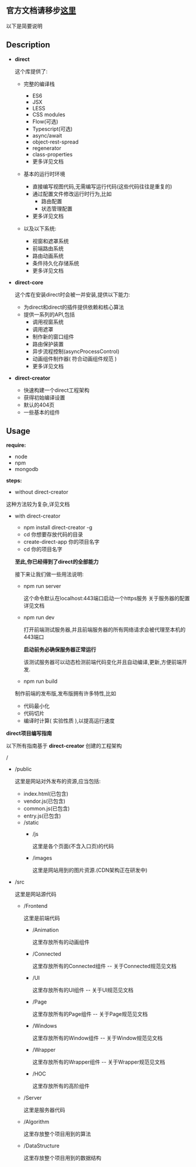 官方文档请移步[这里](https://gitantinus1.gitbooks.io/direct-docs/content/)
-----
以下是简要说明

**Description**
------
+ **direct**

  这个库提供了:
  + 完整的编译栈
    + ES6
    + JSX
    + LESS
    + CSS modules
    + Flow(可选)
    + Typescript(可选)
    + async/await
    + object-rest-spread
    + regenerator
    + class-properties
    + 更多详见文档

  + 基本的运行时环境
    + 直接编写视图代码,无需编写运行代码(这些代码往往是重复的)
    + 通过配置文件修改运行时行为,比如
      + 路由配置
      + 状态管理配置
    + 更多详见文档

  + 以及以下系统:
    + 视窗和遮罩系统
    + 前端路由系统
    + 路由动画系统
    + 条件持久化存储系统
    + 更多详见文档

+ **direct-core**

  这个库在安装direct时会被一并安装,提供以下能力:
  + 为direct和direct的插件提供依赖和核心算法
  + 提供一系列的API,包括
    + 调用视窗系统
    + 调用遮罩
    + 制作新的窗口组件
    + 路由保护装置
    + 异步流程控制(asyncProcessControl)
    + 动画组件制作器( 符合动画组件规范 )
    + 更多详见文档

+ **direct-creator**

  + 快速构建一个direct工程架构
  + 获得初始编译设置
  + 默认的404页
  + 一些基本的组件

**Usage**
------
**require:**

  * node
  * npm
  * mongodb

**steps:**
  + without direct-creator

  这种方法较为复杂,详见文档

  + with direct-creator
    + npm install direct-creator -g
    + cd 你想要存放代码的目录
    + create-direct-app 你的项目名字
    + cd 你的项目名字

    **至此,你已经得到了direct的全部能力**

    接下来让我们做一些用法说明:
    + npm run server

      这个命令默认在localhost:443端口启动一个https服务
    关于服务器的配置详见文档

    + npm run dev

      打开前端测试服务器,并且前端服务器的所有网络请求会被代理至本机的443端口

      **启动前务必确保服务器正常运行**

      该测试服务器可以动态检测前端代码变化并且自动编译,更新,方便前端开发.

    + npm run build

    制作前端的发布版,发布版拥有许多特性,比如
      + 代码最小化
      + 代码切片
      + 编译时计算( 实验性质 ),以提高运行速度

**direct项目编写指南**

  以下所有指南基于 **direct-creator** 创建的工程架构

  /
  + /public

    这里是网站对外发布的资源,应当包括:
    + index.html(已包含)
    + vendor.js(已包含)
    + common.js(已包含)
    + entry.js(已包含)
    + /static
      + /js

        这里是各个页面(不含入口页)的代码

      + /images

        这里是网站用到的图片资源.(CDN架构正在研发中)

  + /src

    这里是网站源代码

    + /Frontend

      这里是前端代码

      + /Animation

        这里存放所有的动画组件

      + /Connected

        这里存放所有的Connected组件 -- 关于Connected规范见文档

      + /UI

        这里存放所有的UI组件 -- 关于UI规范见文档

      + /Page

        这里存放所有的Page组件 -- 关于Page规范见文档

      + /Windows

        这里存放所有的Window组件 -- 关于Window规范见文档

      + /Wrapper

        这里存放所有的Wrapper组件 -- 关于Wrapper规范见文档

      + /HOC

        这里存放所有的高阶组件

    + /Server

      这里是服务器代码

    + /Algorithm

      这里存放整个项目用到的算法

    + /DataStructure

      这里存放整个项目用到的数据结构
